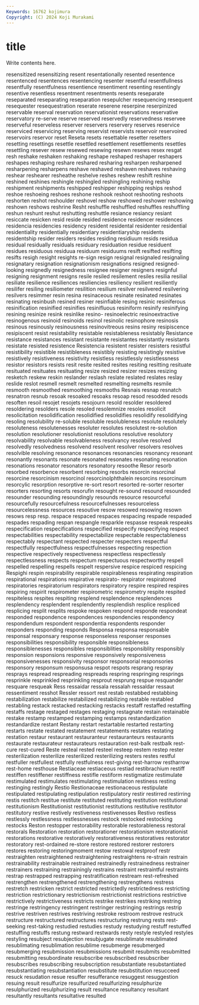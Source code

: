 ```yaml
---
Keywords: 16762 kojimura
Copyright: (C) 2024 Koji Murakami
---
```


# title

Write contents here.



resensitized resensitizing resent resentationally resented resentence resentenced resentences
resentencing resenter resentful resentfullness resentfully resentfulness resentience resentiment resenting resentingly
resentive resentless resentment resentments resents reseparate reseparated reseparating reseparation resepulcher
resequencing resequent resequester resequestration reserate reserene reserpine reserpinized reservable reserval
reservation reservationist reservations reservative reservatory re-serve reserve reserved reservedly reservedness
reservee reserveful reserveless reserver reservers reservery reserves reservice reserviced reservicing
reserving reservist reservists reservoir reservoired reservoirs reservor reset Reseta resets
resettable resetter resetters resetting resettings resettle resettled resettlement resettlements resettles
resettling resever resew resewed resewing resewn resews resex resgat resh
reshake reshaken reshaking reshape reshaped reshaper reshapers reshapes reshaping reshare
reshared resharing resharpen resharpened resharpening resharpens reshave reshaved reshaven reshaves
reshaving reshear reshearer resheathe reshelve reshes reshew reshift reshine reshined
reshines reshingle reshingled reshingling reshining reship reshipment reshipments reshipped reshipper
reshipping reships reshod reshoe reshoeing reshoes reshone reshook reshoot reshooting
reshoots reshorten reshot reshoulder reshovel reshow reshowed reshower reshowing reshown
reshows reshrine Resht reshuffle reshuffled reshuffles reshuffling reshun reshunt reshut
reshutting reshuttle resiance resiancy resiant resiccate resicken resid reside resided
residence residencer residences residencia residencies residency resident residental residenter residential
residentiality residentially residentiary residentiaryship residents residentship resider residers resides residing
residiuum resids residua residual residually residuals residuary residuation residue residuent
residues residuous residuua residuum residuums resift resifted resifting resifts resigh
resight resights re-sign resign resignal resignaled resignaling resignatary resignation resignationism
resignations resigned resigned-looking resignedly resignedness resignee resigner resigners resignful resigning
resignment resigns resile resiled resilement resiles resilia resilial resiliate resilience
resiliences resiliencies resiliency resilient resiliently resilifer resiling resiliometer resilition resilium
resilver resilvered resilvering resilvers resimmer resin resina resinaceous resinate resinated
resinates resinating resinbush resined resiner resinfiable resing resinic resiniferous resinification
resinified resinifies resinifluous resiniform resinify resinifying resining resinize resink resinlike
resino- resinoelectric resinoextractive resinogenous resinoid resinoids resinol resinolic resinophore resinosis
resinous resinously resinousness resinovitreous resins resiny resipiscence resipiscent resist resistability
resistable resistableness resistably Resistance resistance resistances resistant resistante resistantes resistantly
resistants resistate resisted resistence Resistencia resistent resister resisters resistful resistibility
resistible resistibleness resistibly resisting resistingly resistive resistively resistiveness resistivity resistless
resistlessly resistlessness resistor resistors resists resit resite resited resites resiting
resitting resituate resituated resituates resituating resize resized resizer resizes resizing
resketch reskew reskin reslander reslash reslate reslated reslates reslay reslide
reslot resmell resmelt resmelted resmelting resmelts resmile resmooth resmoothed resmoothing
resmooths Resnais resnap resnatch resnatron resnub resoak resoaked resoaks resoap
resod resodded resods resoften resoil resojet resojets resojourn resold resolder
resoldered resoldering resolders resole resoled resolemnize resoles resolicit resolicitation resolidification
resolidified resolidifies resolidify resolidifying resoling resolubility re-soluble resoluble resolubleness resolute
resolutely resoluteness resolutenesses resoluter resolutes resolutest re-solution resolution resolutioner resolutionist
resolutions resolutive resolutory resolvability resolvable resolvableness resolvancy resolve resolved resolvedly
resolvedness resolvend resolvent resolver resolvers resolves resolvible resolving resonance resonances
resonancies resonancy resonant resonantly resonants resonate resonated resonates resonating resonation
resonations resonator resonators resonatory resoothe Resor resorb resorbed resorbence resorbent
resorbing resorbs resorcin resorcinal resorcine resorcinism resorcinol resorcinolphthalein resorcins resorcinum
resorcylic resorption resorptive re-sort resort resorted re-sorter resorter resorters resorting
resorts resorufin resought re-sound resound resounded resounder resounding resoundingly resounds
resource resourceful resourcefully resourcefulness resourcefulnesses resourceless resourcelessness resources resoutive resow
resowed resowing resown resows resp resp. respace respaced respaces respacing
respade respaded respades respading respan respangle resparkle respasse respeak respeaks
respecification respecifications respecified respecify respecifying respect respectabilities respectability respectabilize respectable
respectableness respectably respectant respected respecter respecters respectful respectfully respectfulness respectfulnesses
respecting respection respective respectively respectiveness respectless respectlessly respectlessness respects respectum
respectuous respectworthy respell respelled respelling respells respelt respersive respice respiced
respicing Respighi respin respirability respirable respirableness respirating respiration respirational respirations
respirative respirato- respirator respiratored respiratories respiratorium respirators respiratory respire respired
respires respiring respirit respirometer respirometric respirometry respite respited respiteless respites
respiting resplend resplendence resplendences resplendency resplendent resplendently resplendish resplice respliced
resplicing resplit resplits respoke respoken respond responde respondeat responded respondence
respondences respondencies respondency respondendum respondent respondentia respondents responder responders responding
responds Responsa responsa responsable responsal responsary response responseless responser responses
responsibilities responsibility responsible responsibleness responsiblenesses responsibles responsiblities responsiblity responsibly responsion
responsions responsive responsively responsiveness responsivenesses responsivity responsor responsorial responsories responsory
responsum responsusa respot respots resprang respray resprays respread respreading respreads
respring respringing resprings resprinkle resprinkled resprinkling resprout resprung respue resquander
resquare resqueak Ress ressaidar ressala ressalah ressaldar ressaut ressentiment resshot
Ressler ressort rest restab restabbed restabbing restabilization restabilize restabilized restabilizing
restable restabled restabling restack restacked restacking restacks restaff restaffed restaffing
restaffs restage restaged restages restaging restagnate restain restainable restake restamp
restamped restamping restamps restandardization restandardize restant Restany restart restartable restarted
restarting restarts restate restated restatement restatements restates restating restation restaur
restaurant restauranteur restauranteurs restaurants restaurate restaurateur restaurateurs restauration rest-balk restbalk
rest-cure rest-cured Reste resteal rested resteel resteep restem restep rester
resterilization resterilize resterilized resterilizing resters restes restful restfuller restfullest restfully
restfulness rest-giving rest-harrow restharrow rest-home resthouse Restiaceae restiaceous restiad restibrachium
restiff restiffen restiffener restiffness restifle restiform restigmatize restimulate restimulated restimulates
restimulating restimulation restiness resting restinging restingly Restio Restionaceae restionaceous restipulate
restipulated restipulating restipulation restipulatory restir restirred restirring restis restitch restitue
restitute restituted restituting restitution restitutional restitutionism Restitutionist restitutionist restitutions restitutive
restitutor restitutory restive restively restiveness restivenesses Restivo restless restlessly restlessness
restlessnesses restock restocked restocking restocks Reston restopper restorability restorable restorableness
restoral restorals Restoration restoration restorationer restorationism restorationist restorations restorative restoratively
restorativeness restoratives restorator restoratory rest-ordained re-store restore restored restorer restorers
restores restoring restoringmoment restow restowal restproof restr restraighten restraightened restraightening
restraightens re-strain restrain restrainability restrainable restrained restrainedly restrainedness restrainer restrainers
restraining restrainingly restrains restraint restraintful restraints restrap restrapped restrapping restratification
restream rest-refreshed restrengthen restrengthened restrengthening restrengthens restress restretch restricken restrict
restricted restrictedly restrictedness restricting restriction restrictionary restrictionism restrictionist restrictions restrictive
restrictively restrictiveness restricts restrike restrikes restriking restring restringe restringency restringent
restringer restringing restrings restrip restrive restriven restrives restriving restroke restroom
restrove restruck restructure restructured restructures restructuring restrung rests rest-seeking rest-taking
restudied restudies restudy restudying restuff restuffed restuffing restuffs restung restward
restwards resty restyle restyled restyles restyling resubject resubjection resubjugate resublimate
resublimated resublimating resublimation resublime resubmerge resubmerged resubmerging resubmission resubmissions resubmit
resubmits resubmitted resubmitting resubordinate resubscribe resubscribed resubscriber resubscribes resubscribing resubscription
resubstantiate resubstantiated resubstantiating resubstantiation resubstitute resubstitution resucceed resuck resudation resue
resuffer resufferance resuggest resuggestion resuing resuit resulfurize resulfurized resulfurizing resulphurize
resulphurized resulphurizing result resultance resultancy resultant resultantly resultants resultative resulted
